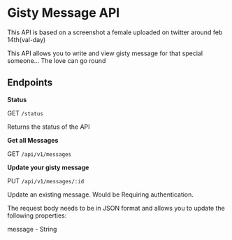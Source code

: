 # Gisty Message API

This API is based on a screenshot a female uploaded on  twitter around feb 14th(val-day)

This API allows you to write and view gisty message for that special someone... The love can go round 

## Endpoints

<b> Status </b>

GET ```/status```

Returns the status of the API

<b> Get all Messages </b>

GET ```/api/v1/messages```

<b> Update your gisty message </b>

PUT ```/api/v1/messages/:id```

Update an existing message. Would be Requiring authentication.

The request body needs to be in JSON format and allows you to update the following properties:

message - String